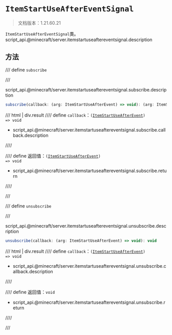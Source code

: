 # `ItemStartUseAfterEventSignal`

> 文档版本：1.21.60.21

`ItemStartUseAfterEventSignal`类。script_api.@minecraft/server.itemstartuseaftereventsignal.description

## 方法

/// define
`subscribe`


///

script_api.@minecraft/server.itemstartuseaftereventsignal.subscribe.description

```js
subscribe(callback: (arg: ItemStartUseAfterEvent) => void): (arg: ItemStartUseAfterEvent) => void
```

/// html | div.result
//// define
`callback`：<code>(<a href="../itemstartuseafterevent/">ItemStartUseAfterEvent</a>) =&gt; void</code>

- script_api.@minecraft/server.itemstartuseaftereventsignal.subscribe.callback.description


////

//// define
返回值：<code>(<a href="../itemstartuseafterevent/">ItemStartUseAfterEvent</a>) =&gt; void</code>

- script_api.@minecraft/server.itemstartuseaftereventsignal.subscribe.return


////

///


/// define
`unsubscribe`


///

script_api.@minecraft/server.itemstartuseaftereventsignal.unsubscribe.description

```js
unsubscribe(callback: (arg: ItemStartUseAfterEvent) => void): void
```

/// html | div.result
//// define
`callback`：<code>(<a href="../itemstartuseafterevent/">ItemStartUseAfterEvent</a>) =&gt; void</code>

- script_api.@minecraft/server.itemstartuseaftereventsignal.unsubscribe.callback.description


////

//// define
返回值：`void`

- script_api.@minecraft/server.itemstartuseaftereventsignal.unsubscribe.return


////

///

